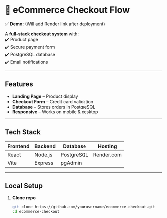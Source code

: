 # 🛒 eCommerce Checkout Flow

✅ **Demo:** (Will add Render link after deployment)  

A **full-stack checkout system** with:  
✔️ Product page  
✔️ Secure payment form  
✔️ PostgreSQL database  
✔️ Email notifications  

---

## **Features**
- **Landing Page** – Product display  
- **Checkout Form** – Credit card validation  
- **Database** – Stores orders in PostgreSQL  
- **Responsive** – Works on mobile & desktop  

---

## **Tech Stack**
| Frontend | Backend | Database | Hosting |
|----------|---------|----------|---------|
| React    | Node.js | PostgreSQL | Render.com |
| Vite     | Express | pgAdmin    |            |

---

## **Local Setup**
1. **Clone repo**
   ```bash
   git clone https://github.com/yourusername/ecommerce-checkout.git
   cd ecommerce-checkout
